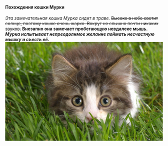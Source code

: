 #### Похождения кошки Мурки
*Эта замечательная кошка Мурка сидит в траве.* ~~Высоко в небе светит солнце, поэтому кошке очень жарко. Вокруг не слышно почти никаких звуков.~~ **Внезапно она замечает пробегающую невдалеке мышь.** ***Мурка испытывает непреодолимое желание поймать несчастную мышку и съесть её.***
![](Кошка.jpg)
